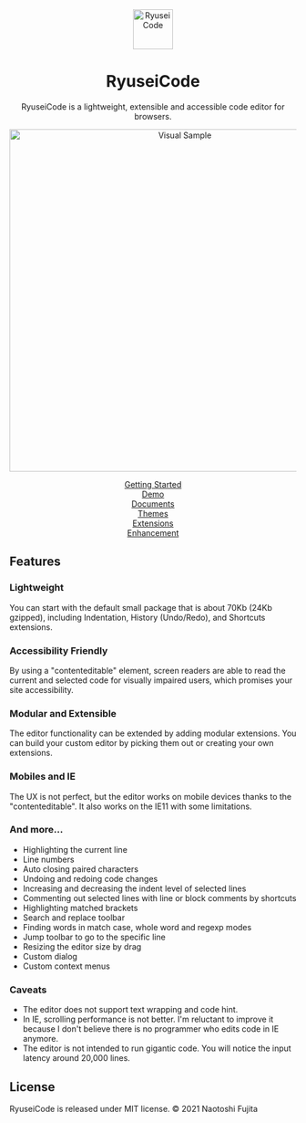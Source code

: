<div align="center">
<a href="https://code.ryuseijs.com">
  <img alt="RyuseiCode" src="https://code.ryuseijs.com/images/svg/logo.svg" width="70">
</a>

<h1>RyuseiCode</h1>

<p>
RyuseiCode is a lightweight, extensible and accessible code editor for browsers.
</p>

<p>
  <a href="https://code.ryuseijs.com">
    <img src="https://code.ryuseijs.com/images/readme/sample.png" alt="Visual Sample" style="max-width: 100%;" width="600">
  </a>
</p>

<p>
  <a href="https://code.ryuseijs.com/guides/getting-started/">Getting Started</a>
  <br>
  <a href="https://code.ryuseijs.com/">Demo</a>
  <br>
  <a href="https://code.ryuseijs.com/documents/">Documents</a>
  <br>
  <a href="https://code.ryuseijs.com/guides/themes/">Themes</a>
  <br>
  <a href="https://code.ryuseijs.com/extensions/">Extensions</a>
  <br>
  <a href="https://code.ryuseijs.com/enhancement/">Enhancement</a>
</p>
</div>

## Features

### Lightweight
You can start with the default small package that is about 70Kb (24Kb gzipped), including Indentation, History (Undo/Redo), and Shortcuts extensions.

### Accessibility Friendly
By using a "contenteditable" element, screen readers are able to read the current and selected code for visually impaired users, which promises your site accessibility.

### Modular and Extensible
The editor functionality can be extended by adding modular extensions. You can build your custom editor by picking them out or creating your own extensions.

### Mobiles and IE
The UX is not perfect, but the editor works on mobile devices thanks to the "contenteditable". It also works on the IE11 with some limitations.

### And more...
- Highlighting the current line
- Line numbers
- Auto closing paired characters
- Undoing and redoing code changes
- Increasing and decreasing the indent level of selected lines
- Commenting out selected lines with line or block comments by shortcuts
- Highlighting matched brackets
- Search and replace toolbar
- Finding words in match case, whole word and regexp modes
- Jump toolbar to go to the specific line
- Resizing the editor size by drag
- Custom dialog
- Custom context menus

### Caveats
- The editor does not support text wrapping and code hint.
- In IE, scrolling performance is not better. I'm reluctant to improve it because I don't believe there is no programmer who edits code in IE anymore.
- The editor is not intended to run gigantic code. You will notice the input latency around 20,000 lines.


## License

RyuseiCode is released under MIT license. © 2021 Naotoshi Fujita
